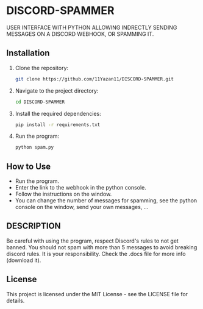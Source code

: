 # DISCORD-SPAMMER
USER INTERFACE WITH PYTHON ALLOWING INDRECTLY SENDING MESSAGES ON A DISCORD WEBHOOK, OR SPAMMING IT.

## Installation

1. Clone the repository:
    ```bash
    git clone https://github.com/11Yazan11/DISCORD-SPAMMER.git
    ```
2. Navigate to the project directory:
    ```bash
    cd DISCORD-SPAMMER
    ```
3. Install the required dependencies:
    ```bash
    pip install -r requirements.txt
    ```
4. Run the program:
    ```bash
    python spam.py
    ```

## How to Use

- Run the program.
- Enter the link to the webhook in the python console.
- Follow the instructions on the window.
- You can change the number of messages for spamming, see the python console on the window, send your own messages, ...
  
## DESCRIPTION

Be careful with using the program, respect Discord's rules to not get banned. You should not spam with more than 5 messages to avoid breaking discord rules. It is your responsibility. Check the .docs file for more info (download it).

## License

This project is licensed under the MIT License - see the LICENSE file for details.
